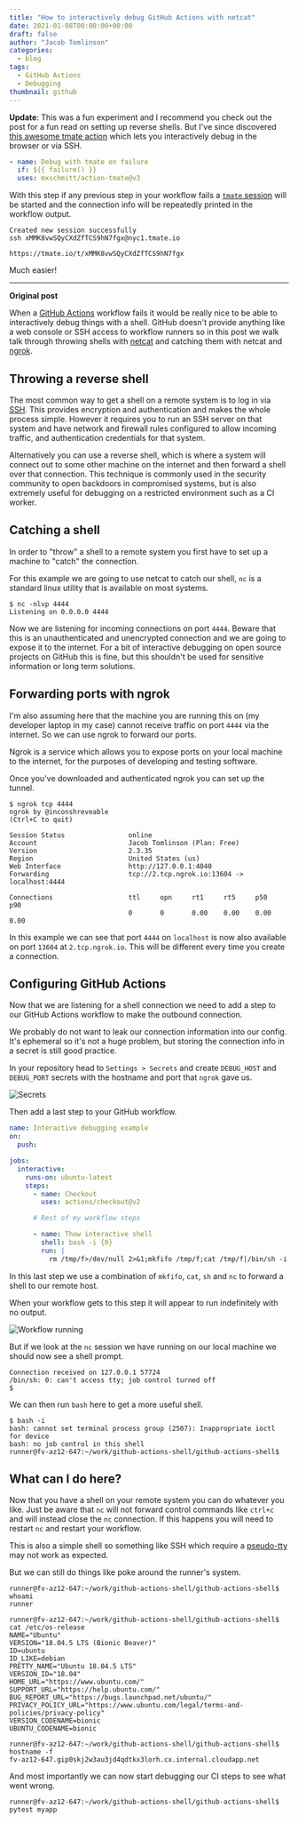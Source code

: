 ```yaml
---
title: "How to interactively debug GitHub Actions with netcat"
date: 2021-01-08T00:00:00+00:00
draft: false
author: "Jacob Tomlinson"
categories:
  - blog
tags:
  - GitHub Actions
  - Debugging
thumbnail: github
---
```


**Update**: This was a fun experiment and I recommend you check out the post for a fun read on setting up reverse shells. But I've since discovered [this awesome tmate action](https://github.com/mxschmitt/action-tmate) which lets you interactively debug in the browser or via SSH.

```yaml
- name: Debug with tmate on failure
  if: ${{ failure() }}
  uses: mxschmitt/action-tmate@v3
```

With this step if any previous step in your workflow fails a [`tmate` session](https://tmate.io/) will be started and the connection info will be repeatedly printed in the workflow output.

```text
Created new session successfully
ssh xMMK8vwSQyCXdZfTCS9hN7fgx@nyc1.tmate.io

https://tmate.io/t/xMMK8vwSQyCXdZfTCS9hN7fgx
```

Much easier!

---

**Original post**

When a [GitHub Actions](https://github.com/features/actions) workflow fails it would be really nice to be able to interactively debug things with a shell. GitHub doesn't provide anything like a web console or SSH access to workflow runners so in this post we walk talk through throwing shells with [netcat](https://en.wikipedia.org/wiki/Netcat) and catching them with netcat and [ngrok](https://ngrok.com/).

## Throwing a reverse shell

The most common way to get a shell on a remote system is to log in via [SSH](https://en.wikipedia.org/wiki/SSH_(Secure_Shell)). This provides encryption and authentication and makes the whole process simple. However it requires you to run an SSH server on that system and have network and firewall rules configured to allow incoming traffic, and authentication credentials for that system.

Alternatively you can use a reverse shell, which is where a system will connect out to some other machine on the internet and then forward a shell over that connection. This technique is commonly used in the security community to open backdoors in compromised systems, but is also extremely useful for debugging on a restricted environment such as a CI worker.

## Catching a shell

In order to "throw" a shell to a remote system you first have to set up a machine to "catch" the connection.

For this example we are going to use netcat to catch our shell, `nc` is a standard linux utility that is available on most systems.

```console
$ nc -nlvp 4444
Listening on 0.0.0.0 4444
```

Now we are listening for incoming connections on port `4444`. Beware that this is an unauthenticated and unencrypted connection and we are going to expose it to the internet. For a bit of interactive debugging on open source projects on GitHub this is fine, but this shouldn't be used for sensitive information or long term solutions.

## Forwarding ports with ngrok

I'm also assuming here that the machine you are running this on (my developer laptop in my case) cannot receive traffic on port `4444` via the internet. So we can use ngrok to forward our ports.

Ngrok is a service which allows you to expose ports on your local machine to the internet, for the purposes of developing and testing software.

Once you've downloaded and authenticated ngrok you can set up the tunnel.

```console
$ ngrok tcp 4444
ngrok by @inconshreveable                                                                                                                                                                                                     (Ctrl+C to quit)

Session Status                online
Account                       Jacob Tomlinson (Plan: Free)
Version                       2.3.35
Region                        United States (us)
Web Interface                 http://127.0.0.1:4040
Forwarding                    tcp://2.tcp.ngrok.io:13604 -> localhost:4444

Connections                   ttl     opn     rt1     rt5     p50     p90
                              0       0       0.00    0.00    0.00    0.00
```

In this example we can see that port `4444` on `localhost` is now also available on port `13604` at `2.tcp.ngrok.io`. This will be different every time you create a connection.

## Configuring GitHub Actions

Now that we are listening for a shell connection we need to add a step to our GitHub Actions workflow to make the outbound connection.

We probably do not want to leak our connection information into our config. It's ephemeral so it's not a huge problem, but storing the connection info in a secret is still good practice.

In your repository head to `Settings > Secrets` and create `DEBUG_HOST` and `DEBUG_PORT` secrets with the hostname and port that `ngrok` gave us.

![Secrets](https://i.imgur.com/pc1Ldfz.png)

Then add a last step to your GitHub workflow.

```yaml
name: Interactive debugging example
on:
  push:

jobs:
  interactive:
    runs-on: ubuntu-latest
    steps:
      - name: Checkout
        uses: actions/checkout@v2

      # Rest of my workflow steps

      - name: Thow interactive shell
        shell: bash -i {0}
        run: |
          rm /tmp/f>/dev/null 2>&1;mkfifo /tmp/f;cat /tmp/f|/bin/sh -i 2>&1|nc ${{ secrets.DEBUG_HOST }} ${{ secrets.DEBUG_PORT }} >/tmp/f
```

In this last step we use a combination of `mkfifo`, `cat`, `sh` and `nc` to forward a shell to our remote host.

When your workflow gets to this step it will appear to run indefinitely with no output.

![Workflow running](https://i.imgur.com/9LRAHpO.png)

But if we look at the `nc` session we have running on our local machine we should now see a shell prompt.

```console
Connection received on 127.0.0.1 57724
/bin/sh: 0: can't access tty; job control turned off
$
```

We can then run `bash` here to get a more useful shell.

```console
$ bash -i
bash: cannot set terminal process group (2507): Inappropriate ioctl for device
bash: no job control in this shell
runner@fv-az12-647:~/work/github-actions-shell/github-actions-shell$
```

## What can I do here?

Now that you have a shell on your remote system you can do whatever you like. Just be aware that `nc` will not forward control commands like `ctrl+c` and will instead close the `nc` connection. If this happens you will need to restart `nc` and restart your workflow.

This is also a simple shell so something like SSH which require a [pseudo-tty](https://unix.stackexchange.com/questions/21147/what-are-pseudo-terminals-pty-tty) may not work as expected.

But we can still do things like poke around the runner's system.

```console
runner@fv-az12-647:~/work/github-actions-shell/github-actions-shell$ whoami
runner

runner@fv-az12-647:~/work/github-actions-shell/github-actions-shell$ cat /etc/os-release
NAME="Ubuntu"
VERSION="18.04.5 LTS (Bionic Beaver)"
ID=ubuntu
ID_LIKE=debian
PRETTY_NAME="Ubuntu 18.04.5 LTS"
VERSION_ID="18.04"
HOME_URL="https://www.ubuntu.com/"
SUPPORT_URL="https://help.ubuntu.com/"
BUG_REPORT_URL="https://bugs.launchpad.net/ubuntu/"
PRIVACY_POLICY_URL="https://www.ubuntu.com/legal/terms-and-policies/privacy-policy"
VERSION_CODENAME=bionic
UBUNTU_CODENAME=bionic

runner@fv-az12-647:~/work/github-actions-shell/github-actions-shell$ hostname -f
fv-az12-647.gip0skj2w3au3jd4qdtkx3lorh.cx.internal.cloudapp.net
```

And most importantly we can now start debugging our CI steps to see what went wrong.

```console
runner@fv-az12-647:~/work/github-actions-shell/github-actions-shell$ pytest myapp
```
